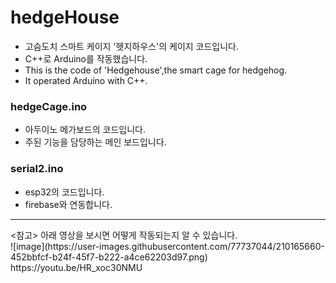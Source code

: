 # hedgeHouse
- 고슴도치 스마트 케이지 '헷지하우스'의 케이지 코드입니다. 
- C++로 Arduino를 작동했습니다.
- This is the code of 'Hedgehouse',the smart cage for hedgehog.
- It operated Arduino with C++.

### hedgeCage.ino
- 아두이노 메가보드의 코드입니다.
- 주된 기능을 담당하는 메인 보드입니다.

### serial2.ino
- esp32의 코드입니다.
- firebase와 연동합니다.
<hr>
<참고>
아래 영상을 보시면 어떻게 작동되는지 알 수 있습니다.<br>
![image](https://user-images.githubusercontent.com/77737044/210165660-452bbfcf-b24f-45f7-b222-a4ce62203d97.png)
https://youtu.be/HR_xoc30NMU
